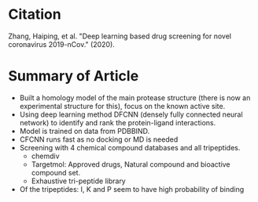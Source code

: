 # **Citation**
 Zhang, Haiping, et al. "Deep learning based drug screening for novel coronavirus 2019-nCov." (2020).

# **Summary of Article**
* Built a homology model of the main protease structure (there is now an experimental structure for this), focus on the known active site.
* Using deep learning method DFCNN (densely fully connected neural network) to identify and rank the protein-ligand interactions. 
* Model is trained on data from PDBBIND. 
* CFCNN runs fast as no docking or MD is needed
* Screening with 4 chemical compound databases and all tripeptides.
	* chemdiv
	* Targetmol: Approved drugs, Natural compound and bioactive compound set.
	* Exhaustive tri-peptide library
* Of the tripeptides: I, K and P seem to have high probability of binding

